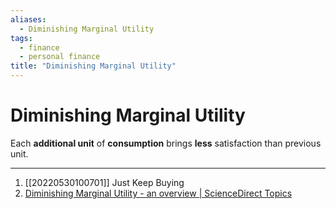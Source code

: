 ```yaml
---
aliases:
  - Diminishing Marginal Utility
tags:
  - finance
  - personal finance
title: "Diminishing Marginal Utility"
---
```


# Diminishing Marginal Utility

Each **additional unit** of **consumption** brings **less** satisfaction than previous unit.

***
1. [[20220530100701]] Just Keep Buying
2. [Diminishing Marginal Utility - an overview | ScienceDirect Topics](https://www.sciencedirect.com/topics/psychology/diminishing-marginal-utility#:~:text=Diminishing%20marginal%20utility%20refers%20to,could%20even%20make%20it%20worse)